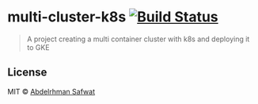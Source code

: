 # multi-cluster-k8s [![Build Status](https://travis-ci.org/SonOfSafwat/multi-cluster-k8s.svg?branch=master)](https://travis-ci.org/SonOfSafwat/multi-cluster-k8s)

> A project creating a multi container cluster with k8s and deploying it to GKE

## License

MIT © [Abdelrhman Safwat](http://abdelrhmansafwat.com)
